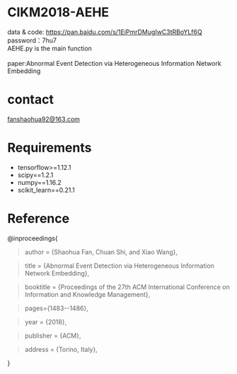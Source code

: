 # CIKM2018-AEHE
data & code: https://pan.baidu.com/s/1EiPmrDMugIwC3tRBoYLf6Q  password：7hu7 
</br>AEHE.py is the main function  
</br>paper:Abnormal Event Detection via Heterogeneous Information Network Embedding  
# contact
fanshaohua92@163.com

# Requirements
* tensorflow>=1.12.1
* scipy==1.2.1
* numpy==1.16.2
* scikit_learn==0.21.1

# Reference
@inproceedings{

> author = {Shaohua Fan, Chuan Shi, and Xiao Wang},
 
> title = {Abnormal Event Detection via Heterogeneous Information Network Embedding},
 
> booktitle = {Proceedings of the 27th ACM International Conference on Information and Knowledge Management},
 
> pages={1483--1486},

> year = {2018}, 

> publisher = {ACM},

> address = {Torino, Italy},
 
}
